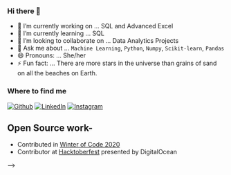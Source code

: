 ### Hi there 👋

- 🔭 I’m currently working on ... SQL and Advanced Excel
- 🌱 I’m currently learning ... SQL 
- 👯 I’m looking to collaborate on ... Data Analytics Projects 
- 💬 Ask me about ... `Machine Learning`, `Python`, `Numpy`, `Scikit-learn`, `Pandas`
- 😄 Pronouns: ... She/her
- ⚡ Fun fact: ... There are more stars in the universe than grains of sand on all the beaches on Earth.

<h3>Where to find me</h3>
<p><a href="https://github.com/khushibalyan220101" target="_blank"><img alt="Github" src="https://img.shields.io/badge/GitHub-%2312100E.svg?&style=for-the-badge&logo=Github&logoColor=white" /></a> <a href="https://www.linkedin.com/in/khushibalyan/" target="_blank"><img alt="LinkedIn" src="https://img.shields.io/badge/linkedin-%230077B5.svg?&style=for-the-badge&logo=linkedin&logoColor=white" /></a> <a href="https://www.instagram.com/__._khushi___/" target="_blank"><img alt="Instagram" src="https://img.shields.io/badge/instagram-%2312100E.svg?&style=for-the-badge&logo=instagram&logoColor=white" /></a>
</p>

<div>

<h2>Open Source work- </h2>

- Contributed in [Winter of Code 2020](https://winterofcode.com/)
- Contributor at [Hacktoberfest](https://hacktoberfest.digitalocean.com/) presented by DigitalOcean
</div>
-->
